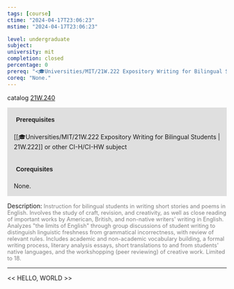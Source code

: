 ```yaml
---
tags: [course]
ctime: "2024-04-17T23:06:23"
mstime: "2024-04-17T23:06:23"

level: undergraduate
subject: 
university: mit
completion: closed
percentage: 0
prereq: "<🎓Universities/MIT/21W.222 Expository Writing for Bilingual Students> or other CI-H/CI-HW subject"
coreq: "None."
---
```


catalog [21W.240](http://student.mit.edu/catalog/m21Wa.html#21W.240)

<span style="display: block; padding: 15px; background-color: rgb(100, 100, 100, 0.2);"><font id="m_prereq2669_0" style="display: block; font-family: Arial, sans-serif; font-weight: bold; padding: 5px">Prerequisites</font><br><span id="prereq2669_0">[[🎓Universities/MIT/21W.222 Expository Writing for Bilingual Students | 21W.222]] or other CI-H/CI-HW subject</span></span>
<span style="display: block; padding: 15px; background-color: rgb(100, 100, 100, 0.2);"><font id="m_coreq2669_0" style="display: block; font-family: Arial, sans-serif; font-weight: bold; padding: 5px">Corequisites</font><br><span id="coreq2669_0">None.</span></span>

<font style="">Description:</font>
<font style="color: grey; font-size: 0.8rem;">Instruction for bilingual students in writing short stories and poems in English. Involves the study of craft, revision, and creativity, as well as close reading of important works by American, British, and non-native writers' writing in English. Analyzes "the limits of English" through group discussions of student writing to distinguish linguistic freshness from grammatical incorrectness, with review of relevant rules. Includes academic and non-academic vocabulary building, a formal writing process, literary analysis essays, short translations to and from students' native languages, and the workshopping (peer reviewing) of creative work. Limited to 18.</font>



---

<< HELLO, WORLD >>

